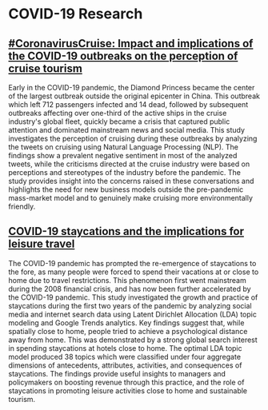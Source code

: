 # COVID-19 Research

## [#CoronavirusCruise: Impact and implications of the COVID-19 outbreaks on the perception of cruise tourism](https://www.sciencedirect.com/science/article/pii/S2211973622000137)

Early in the COVID-19 pandemic, the Diamond Princess became the center of the largest outbreak outside the original epicenter in China. This outbreak which left 712 passengers infected and 14 dead, followed by subsequent outbreaks affecting over one-third of the active ships in the cruise industry's global fleet, quickly became a crisis that captured public attention and dominated mainstream news and social media. This study investigates the perception of cruising during these outbreaks by analyzing the tweets on cruising using Natural Language Processing (NLP). The findings show a prevalent negative sentiment in most of the analyzed tweets, while the criticisms directed at the cruise industry were based on perceptions and stereotypes of the industry before the pandemic. The study provides insight into the concerns raised in these conversations and highlights the need for new business models outside the pre-pandemic mass-market model and to genuinely make cruising more environmentally friendly.


## [COVID-19 staycations and the implications for leisure travel](https://www.cell.com/heliyon/fulltext/S2405-8440(22)02155-7)

The COVID-19 pandemic has prompted the re-emergence of staycations to the fore, as many people were forced to spend their vacations at or close to home due to travel restrictions. This phenomenon first went mainstream during the 2008 financial crisis, and has now been further accelerated by the COVID-19 pandemic. This study investigated the growth and practice of staycations during the first two years of the pandemic by analyzing social media and internet search data using Latent Dirichlet Allocation (LDA) topic modeling and Google Trends analytics. Key findings suggest that, while spatially close to home, people tried to achieve a psychological distance away from home. This was demonstrated by a strong global search interest in spending staycations at hotels close to home. The optimal LDA topic model produced 38 topics which were classified under four aggregate dimensions of antecedents, attributes, activities, and consequences of staycations. The findings provide useful insights to managers and policymakers on boosting revenue through this practice, and the role of staycations in promoting leisure activities close to home and sustainable tourism.
